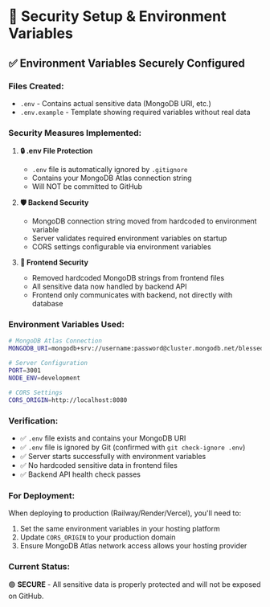 # 🔐 Security Setup & Environment Variables

## ✅ **Environment Variables Securely Configured**

### **Files Created:**
- `.env` - Contains actual sensitive data (MongoDB URI, etc.)
- `.env.example` - Template showing required variables without real data

### **Security Measures Implemented:**

1. **🔒 .env File Protection**
   - `.env` file is automatically ignored by `.gitignore`
   - Contains your MongoDB Atlas connection string
   - Will NOT be committed to GitHub

2. **🛡️ Backend Security**
   - MongoDB connection string moved from hardcoded to environment variable
   - Server validates required environment variables on startup
   - CORS settings configurable via environment variables

3. **🔐 Frontend Security**
   - Removed hardcoded MongoDB strings from frontend files
   - All sensitive data now handled by backend API
   - Frontend only communicates with backend, not directly with database

### **Environment Variables Used:**

```bash
# MongoDB Atlas Connection
MONGODB_URI=mongodb+srv://username:password@cluster.mongodb.net/blessed-playhouse?retryWrites=true&w=majority

# Server Configuration
PORT=3001
NODE_ENV=development

# CORS Settings
CORS_ORIGIN=http://localhost:8080
```

### **Verification:**
- ✅ `.env` file exists and contains your MongoDB URI
- ✅ `.env` file is ignored by Git (confirmed with `git check-ignore .env`)
- ✅ Server starts successfully with environment variables
- ✅ No hardcoded sensitive data in frontend files
- ✅ Backend API health check passes

### **For Deployment:**
When deploying to production (Railway/Render/Vercel), you'll need to:
1. Set the same environment variables in your hosting platform
2. Update `CORS_ORIGIN` to your production domain
3. Ensure MongoDB Atlas network access allows your hosting provider

### **Current Status:**
🟢 **SECURE** - All sensitive data is properly protected and will not be exposed on GitHub.
